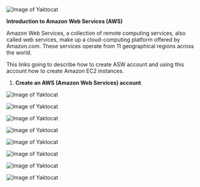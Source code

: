 
 ![Image of Yaktocat](http://i58.tinypic.com/14bizr4.jpg)

**Introduction to Amazon Web Services (AWS)**

  Amazon Web Services, a collection of remote computing services, also called web services, make up a cloud-computing
platform offered by Amazon.com. These services operate from 11 geographical regions across the world.

  This links going to describe how to create ASW account and using this account how to create Amazon EC2 instances. 
  
 1. **Create an AWS (Amazon Web Services) account**.
  
  ![Image of Yaktocat](http://i62.tinypic.com/20qcq5i.jpg)
  
  ![Image of Yaktocat](http://i61.tinypic.com/bgtfkx.jpg)
  
  ![Image of Yaktocat](http://i61.tinypic.com/fjfdba.jpg)
  
  ![Image of Yaktocat](http://i59.tinypic.com/ixw6tj.jpg)
  
  ![Image of Yaktocat](http://i60.tinypic.com/2rqn9yq.jpg)

  ![Image of Yaktocat](http://i59.tinypic.com/168gdpz.jpg)
  
  ![Image of Yaktocat](http://i58.tinypic.com/2aeqb02.jpg)
  
  ![Image of Yaktocat](http://i60.tinypic.com/157gapg.jpg)
